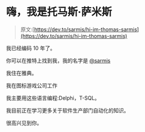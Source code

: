 # 嗨，我是托马斯·萨米斯

> 原文:[https://dev.to/sarmis/hi-im-thomas-sarmis](https://dev.to/sarmis/hi-im-thomas-sarmis)

我已经编码 10 年了。

你可以在推特上找到我，我的名字是 [@sarmis](https://twitter.com/sarmis)

我住在雅典。

我在图标游戏公司工作

我主要用这些语言编程:Delphi，T-SQL。

我目前正在学习更多关于软件生产部门自动化的知识。

很高兴见到你。